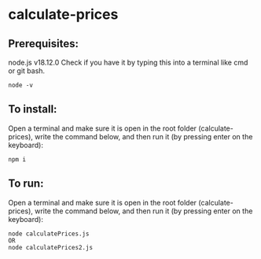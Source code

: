 # calculate-prices

## Prerequisites:

node.js v18.12.0
Check if you have it by typing this into a terminal like cmd or git bash.

    node -v

## To install:

Open a terminal and make sure it is open in the root folder (calculate-prices), write the command below, and then run it (by pressing enter on the keyboard):

    npm i

## To run:

Open a terminal and make sure it is open in the root folder (calculate-prices), write the command below, and then run it (by pressing enter on the keyboard):

    node calculatePrices.js
    OR 
    node calculatePrices2.js
